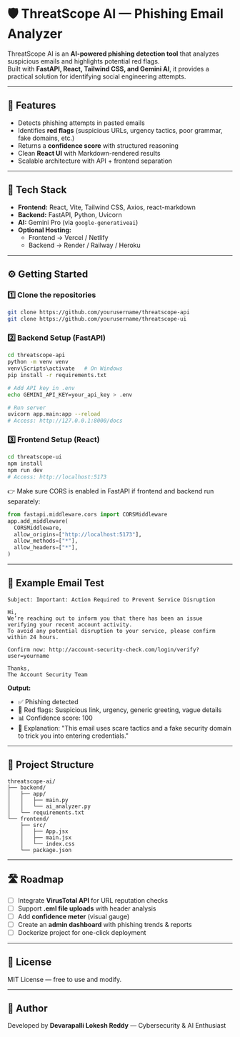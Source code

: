 # 🛡️ ThreatScope AI — Phishing Email Analyzer  

ThreatScope AI is an **AI-powered phishing detection tool** that analyzes suspicious emails and highlights potential red flags.  
Built with **FastAPI, React, Tailwind CSS, and Gemini AI**, it provides a practical solution for identifying social engineering attempts.  

---

## 🚀 Features
- Detects phishing attempts in pasted emails  
- Identifies **red flags** (suspicious URLs, urgency tactics, poor grammar, fake domains, etc.)  
- Returns a **confidence score** with structured reasoning  
- Clean **React UI** with Markdown-rendered results  
- Scalable architecture with API + frontend separation  

---

## 🧩 Tech Stack
- **Frontend:** React, Vite, Tailwind CSS, Axios, react-markdown  
- **Backend:** FastAPI, Python, Uvicorn  
- **AI:** Gemini Pro (via `google-generativeai`)  
- **Optional Hosting:**  
  - Frontend → Vercel / Netlify  
  - Backend → Render / Railway / Heroku  

---

## ⚙️ Getting Started

### 1️⃣ Clone the repositories
```bash
git clone https://github.com/yourusername/threatscope-api
git clone https://github.com/yourusername/threatscope-ui
```

### 2️⃣ Backend Setup (FastAPI)
```bash
cd threatscope-api
python -m venv venv
venv\Scripts\activate   # On Windows
pip install -r requirements.txt

# Add API key in .env
echo GEMINI_API_KEY=your_api_key > .env

# Run server
uvicorn app.main:app --reload
# Access: http://127.0.0.1:8000/docs
```

### 3️⃣ Frontend Setup (React)
```bash
cd threatscope-ui
npm install
npm run dev
# Access: http://localhost:5173
```

👉 Make sure CORS is enabled in FastAPI if frontend and backend run separately:
```python
from fastapi.middleware.cors import CORSMiddleware
app.add_middleware(
  CORSMiddleware,
  allow_origins=["http://localhost:5173"],
  allow_methods=["*"],
  allow_headers=["*"],
)
```

---

## 🧪 Example Email Test
```
Subject: Important: Action Required to Prevent Service Disruption  

Hi,  
We’re reaching out to inform you that there has been an issue verifying your recent account activity.  
To avoid any potential disruption to your service, please confirm within 24 hours.  

Confirm now: http://account-security-check.com/login/verify?user=yourname  

Thanks,  
The Account Security Team  
```

**Output:**
- ✅ Phishing detected  
- 🚩 Red flags: Suspicious link, urgency, generic greeting, vague details  
- 📊 Confidence score: 100  
- 📝 Explanation: "This email uses scare tactics and a fake security domain to trick you into entering credentials."  

---

## 📂 Project Structure
```
threatscope-ai/
├── backend/
│   ├── app/
│   │   ├── main.py
│   │   └── ai_analyzer.py
│   └── requirements.txt
└── frontend/
    ├── src/
    │   ├── App.jsx
    │   ├── main.jsx
    │   └── index.css
    └── package.json
```

---

## 🛣️ Roadmap
- [ ] Integrate **VirusTotal API** for URL reputation checks  
- [ ] Support **.eml file uploads** with header analysis  
- [ ] Add **confidence meter** (visual gauge)  
- [ ] Create an **admin dashboard** with phishing trends & reports  
- [ ] Dockerize project for one-click deployment  

---

## 📄 License
MIT License — free to use and modify.  

---

## 👤 Author
Developed by **Devarapalli Lokesh Reddy** — Cybersecurity & AI Enthusiast  

